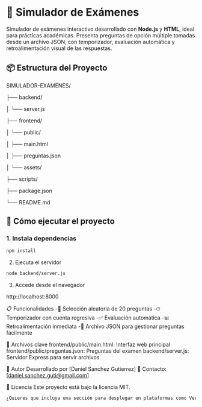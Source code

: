 # 🧠 Simulador de Exámenes

Simulador de exámenes interactivo desarrollado con **Node.js** y **HTML**, ideal para prácticas académicas. Presenta preguntas de opción múltiple tomadas desde un archivo JSON, con temporizador, evaluación automática y retroalimentación visual de las respuestas.

## 📦 Estructura del Proyecto

SIMULADOR-EXAMENES/

├── backend/

│ └── server.js

├── frontend/

│ └── public/

│ ├── main.html

│ ├── preguntas.json

│ └── assets/

├── scripts/

├── package.json

└── README.md


## 🚀 Cómo ejecutar el proyecto

### 1. Instala dependencias
```bash
npm install
```
2. Ejecuta el servidor
```bash
node backend/server.js
```
3. Accede desde el navegador
   
http://localhost:8000

📋 Funcionalidades
  -🎯 Selección aleatoria de 20 preguntas
  -⏱ Temporizador con cuenta regresiva
  -✅ Evaluación automática
  -📊 Retroalimentación inmediata
  -📁 Archivo JSON para gestionar preguntas fácilmente

📁 Archivos clave
frontend/public/main.html: Interfaz web principal
frontend/public/preguntas.json: Preguntas del examen
backend/server.js: Servidor Express para servir archivos

🤝 Autor
Desarrollado por [Daniel Sanchez Gutierrez]
📧 Contacto: [daniel.sanchez.guti@gmail.com]

📝 Licencia
Este proyecto está bajo la licencia MIT.
```bash
¿Quieres que incluya una sección para desplegar en plataformas como Vercel o Render más adelante?
```
